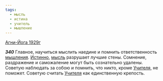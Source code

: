 ```yaml
---
tags:
  - мысль
  - истина
  - учитель
  - мышление
---
```


[Агни-Йога 1929г](/agni/1929)

___340___
Главное, научиться мыслить наедине и помнить ответственность [мышления](/tag/#мышление). [Истинно](/tag/#истина), [мысль](/tag/#мысль) разрушает лучшие стены. Сомнение, раздражение и саможаление могут быть сознательно удалены. Советую наблюдать за собою и помнить, что никто, кроме [Учителя](/tag/#учитель), не поможет. Советую считать [Учителя](/tag/#учитель) как единственную крепость.